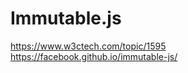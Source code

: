# Immutable.js

https://www.w3ctech.com/topic/1595  
https://facebook.github.io/immutable-js/  




